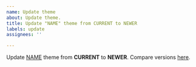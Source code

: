 ```yaml
---
name: Update theme
about: Update theme.
title: Update "NAME" theme from CURRENT to NEWER
labels: update
assignees: ''

---
```


Update [NAME](https://www.drupal.org/project/KEY) theme from **CURRENT** to
**NEWER**. Compare versions
[here](https://git.drupalcode.org/project/KEY/-/compare/8.x-CURRENT...8.x-NEWER).
